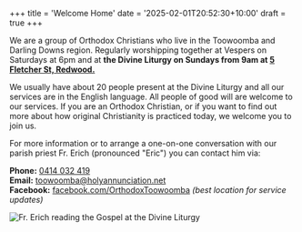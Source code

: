 +++
title = 'Welcome Home'
date = '2025-02-01T20:52:30+10:00'
draft = true
+++

We are a group of Orthodox Christians who live in the Toowoomba and Darling Downs region. Regularly worshipping together at Vespers on Saturdays at 6pm and at **the Divine Liturgy on Sundays from 9am at [5 Fletcher St, Redwood.](https://maps.app.goo.gl/vBvRhHkqEjuHWXN1A)**

We usually have about 20 people present at the Divine Liturgy and all our services are in the English language. All people of good will are welcome to our services. If you are an Orthodox Christian, or if you want to find out more about how original Christianity is practiced today, we welcome you to join us.

For more information or to arrange a one-on-one conversation with our parish priest Fr. Erich (pronounced "Eric") you can contact him via:

<!-- TODO: SPACE NUMBERS -->
**Phone:** [0414 032 419](tel:+61414032419)\
**Email:** toowoomba@holyannunciation.net\
**Facebook:** [facebook.com/OrthodoxToowoomba](https://www.facebook.com/OrthodoxToowoomba) *(best location for service updates)*

![Fr. Erich reading the Gospel at the Divine Liturgy](/img/frerich_gospel.jpg "Fr. Erich reading the Gospel at the Divine Liturgy")